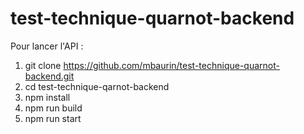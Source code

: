 # test-technique-quarnot-backend

Pour lancer l'API :

1. git clone https://github.com/mbaurin/test-technique-quarnot-backend.git
2. cd test-technique-qarnot-backend
3. npm install
4. npm run build
5. npm run start
